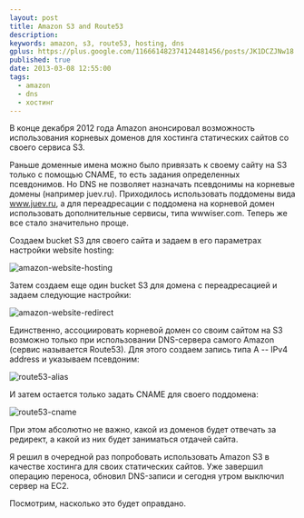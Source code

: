 ```yaml
---
layout: post
title: Amazon S3 and Route53
description: 
keywords: amazon, s3, route53, hosting, dns
gplus: https://plus.google.com/116661482374124481456/posts/JK1DCZJNw18
published: true
date: 2013-03-08 12:55:00
tags:
  - amazon
  - dns
  - хостинг
---
```


В конце декабря 2012 года Amazon анонсировал возможность использования корневых доменов для хостинга статических сайтов со своего сервиса S3. 

Раньше доменные имена можно было привязать к своему сайту на S3 только с помощью CNAME, то есть задания определенных псевдонимов. Но DNS не позволяет назначать псевдонимы на корневые домены (например juev.ru). Приходилось использовать поддомены вида www.juev.ru, а для переадресации с поддомена на корневой домен использовать дополнительные сервисы, типа wwwiser.com. Теперь же все стало значительно проще.

Создаем bucket S3 для своего сайта и задаем в его параметрах настройки website hosting:

![amazon-website-hosting](http://static.juev.ru/2013/03/amazon-website-hosting.png "Settings WebSite Hosting in Amazon S3")

Затем создаем еще один bucket S3 для домена с переадресацией и задаем следующие настройки:

![amazon-website-redirect](http://static.juev.ru/2013/03/amazon-webhosting-redirect.png "Settings WebSite Hosting Redirect in Amazon S3")

Единственно, ассоциировать корневой домен со своим сайтом на S3 возможно только при использовании DNS-сервера самого Amazon (сервис называется Route53). Для этого создаем запись типа A -- IPv4 address и указываем псевдоним:

![route53-alias](http://static.juev.ru/2013/03/route53-alias.png "Settings Route53 Alias")

И затем остается только задать CNAME для своего поддомена:

![route53-cname](http://static.juev.ru/2013/03/route53-cname.png "Settings Route53 CNAME")

При этом абсолютно не важно, какой из доменов будет отвечать за редирект, а какой из них будет заниматься отдачей сайта.

Я решил в очередной раз попробовать использовать Amazon S3 в качестве хостинга для своих статических сайтов. Уже завершил операцию переноса, обновил DNS-записи и сегодня утром выключил сервер на EC2.

Посмотрим, насколько это будет оправдано.
